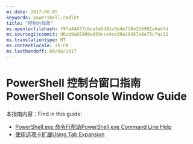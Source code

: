 ```yaml
---
ms.date: 2017-06-05
keywords: powershell,cmdlet
title: "控制台指南"
ms.openlocfilehash: f97a44637cbce5a5d81c8e4e7f8e236901a6e4fd
ms.sourcegitcommit: d6ab9ab5909ed59cce4ce30e29457e0e75c7ac12
ms.translationtype: HT
ms.contentlocale: zh-CN
ms.lasthandoff: 09/08/2017
---
```

# <a name="powershell-console-window-guide"></a><span data-ttu-id="03841-103">PowerShell 控制台窗口指南</span><span class="sxs-lookup"><span data-stu-id="03841-103">PowerShell Console Window Guide</span></span>

<span data-ttu-id="03841-104">本指南内容：</span><span class="sxs-lookup"><span data-stu-id="03841-104">Find in this guide:</span></span>
- [<span data-ttu-id="03841-105">PowerShell.exe 命令行帮助</span><span class="sxs-lookup"><span data-stu-id="03841-105">PowerShell.exe Command Line Help</span></span>](console/PowerShell.exe-Command-Line-Help.md)
- [<span data-ttu-id="03841-106">使用选项卡扩展</span><span class="sxs-lookup"><span data-stu-id="03841-106">Using Tab Expansion</span></span>](console/Using-Tab-Expansion.md)

